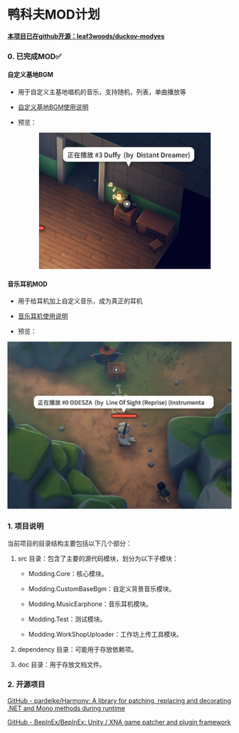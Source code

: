 # 鸭科夫MOD计划

#### [本项目已在github开源：leaf3woods/duckov-modyes](https://github.com/leaf3woods/duckov-modyes)

### 0.  已完成MOD✅

#### 自定义基地BGM

* 用于自定义主基地唱机的音乐，支持随机，列表，单曲播放等

* [自定义基地BGM使用说明](doc/CustomBaseBGM.md)

* 预览：

  <center>
     <img src="doc\modbgm.png" alt="局内效果预览">
  </center>



#### 音乐耳机MOD

* 用于给耳机加上自定义音乐，成为真正的耳机

* [音乐耳机使用说明](doc/CustomMusicPhone.md)
* 预览：

<center>
   <img src="doc\modearphone.png" alt="局内效果预览">
</center>



### 1. 项目说明

当前项目的目录结构主要包括以下几个部分：

1. src 目录：包含了主要的源代码模块，划分为以下子模块：

   * Modding.Core：核心模块。

   * Modding.CustomBaseBgm：自定义背景音乐模块。

   * Modding.MusicEarphone：音乐耳机模块。

   * Modding.Test：测试模块。

   * Modding.WorkShopUploader：工作坊上传工具模块。

2. dependency 目录：可能用于存放依赖项。

3. doc 目录：用于存放文档文件。

### 2. 开源项目

[GitHub - pardeike/Harmony: A library for patching, replacing and decorating .NET and Mono methods during runtime](https://github.com/pardeike/Harmony)

[GitHub - BepInEx/BepInEx: Unity / XNA game patcher and plugin framework](https://github.com/BepInEx/BepInEx)

